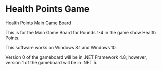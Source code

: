 # Health Points Game
Health Points Main Game Board

This is for the Main Game Board for Rounds 1-4 in the game show Health Points.

This software works on Windows 8.1 and Windows 10.

Version 0 of the gameboard will be in .NET Framework 4.8; however, version 1 of the gameboard will be in .NET 5.
